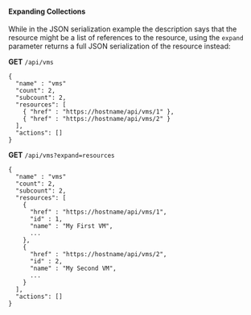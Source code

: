 #### Expanding Collections

While in the JSON serialization example the description says that the
resource might be a list of references to the resource, using the
`expand` parameter returns a full JSON serialization of the resource
instead:

**GET** `/api/vms`

    {
      "name" : "vms"
      "count": 2,
      "subcount": 2,
      "resources": [
        { "href" : "https://hostname/api/vms/1" },
        { "href" : "https://hostname/api/vms/2" }
      ],
      "actions": []
    }

**GET** `/api/vms?expand=resources`

    {
      "name" : "vms"
      "count": 2,
      "subcount": 2,
      "resources": [
        {
          "href" : "https://hostname/api/vms/1",
          "id" : 1,
          "name" : "My First VM",
          ...
        },
        {
          "href" : "https://hostname/api/vms/2",
          "id" : 2,
          "name" : "My Second VM",
          ...
        }
      ],
      "actions": []
    }
